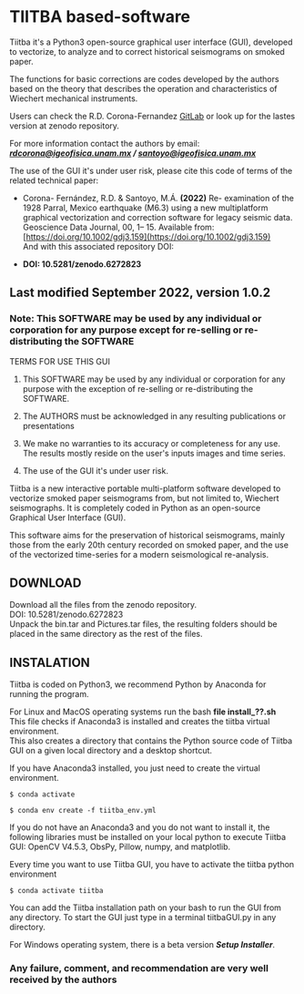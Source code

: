 # TIITBA based-software

Tiitba it's a Python3 open-source graphical user interface (GUI), developed to vectorize, to analyze and to correct historical seismograms on smoked paper.  

The functions for basic corrections are codes developed by the authors based on the theory that describes the operation and characteristics of Wiechert mechanical instruments.  

Users can check the R.D. Corona-Fernandez [GitLab](https://gitlab.com/rdcorona/tiitba) or look up for the lastes version at zenodo repository.  

For more information contact the authors by email:  
 ***rdcorona@igeofisica.unam.mx / santoyo@igeofisica.unam.mx***  

The use of the GUI it's under user risk, please cite this code of terms of the related technical paper:  

- Corona- Fernández, R.D. & Santoyo, M.Á. **(2022)** Re- examination of the 1928 Parral, Mexico earthquake (M6.3) using a new multiplatform graphical vectorization and correction software for legacy seismic data. Geoscience Data Journal, 00, 1– 15. Available from: [https://doi.org/10.1002/gdj3.159](https://doi.org/10.1002/gdj3.159)  
And with this associated repository DOI:  

- **DOI: 10.5281/zenodo.6272823**

## Last modified September 2022, version 1.0.2  

### Note: This SOFTWARE may be used by any individual or corporation for any purpose except for re-selling or re-distributing the SOFTWARE  

TERMS FOR USE THIS GUI  

1) This SOFTWARE may be used by any individual or corporation for any purpose with the exception of re-selling or re-distributing the SOFTWARE.  

2) The AUTHORS must be acknowledged in any resulting publications or presentations  

3) We make no warranties to its accuracy or completeness for any use. The results mostly reside on the user's inputs images and time series.  

4) The use of the GUI it's under user risk.  

Tiitba is a new interactive portable multi-platform software developed to vectorize smoked paper seismograms from, but not limited to, Wiechert seismographs. It is completely coded in Python as an open-source Graphical User Interface (GUI).

This software aims for the preservation of historical seismograms, mainly those from the early 20th century recorded on smoked paper, and the use of the vectorized time-series for a modern seismological re-analysis.

## DOWNLOAD

Download all the files from the zenodo repository. DOI: 10.5281/zenodo.6272823  
Unpack the bin.tar and Pictures.tar files, the resulting folders should be placed in the same directory as the rest of the files.  

## INSTALATION

Tiitba is coded on Python3, we recommend Python by Anaconda for running the program.  

For Linux and MacOS operating systems run the bash **file install_??.sh**  
This file checks if Anaconda3 is installed and creates the tiitba virtual environment.  
This also creates a directory that contains the Python source code of Tiitba GUI on a given local directory and a desktop shortcut.  

If you have Anaconda3 installed, you just need to create the virtual environment.  

 `$ conda activate`

 `$ conda env create -f tiitba_env.yml`

If you do not have an Anaconda3 and you do not want to install it, the following libraries must be installed on your local python to execute Tiitba GUI: OpenCV V4.5.3, ObsPy, Pillow, numpy, and matplotlib.  

Every time you want to use Tiitba GUI, you have to activate the tiitba python environment  

 `$ conda activate tiitba`

You can add the Tiitba installation path on your bash to run the GUI from any directory. To start the GUI just type in a terminal tiitbaGUI.py in any directory.  

For Windows operating system, there is a beta version ***Setup Installer***.  

### Any failure, comment, and recommendation are very well received by the authors

